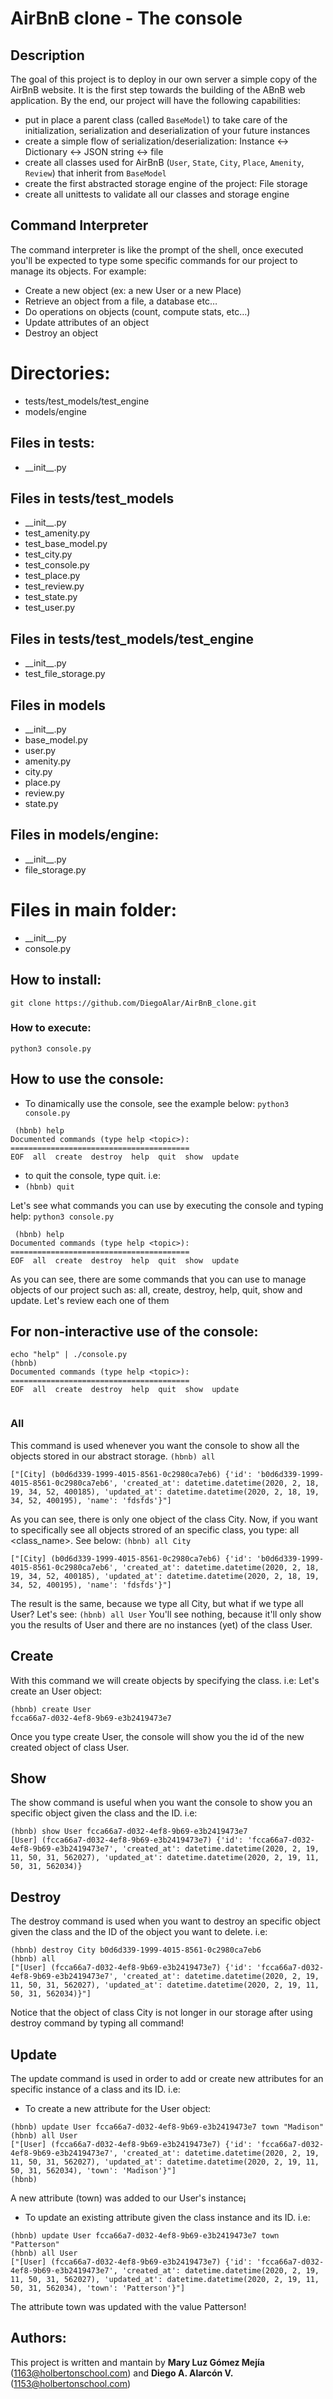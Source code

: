 # AirBnB clone - The console

## Description

The goal of this project is to deploy  in our own server a simple copy of the AirBnB website. It is the first step towards the building of the ABnB web application. By the end, our project will have the following capabilities:

- put in place a parent class (called `BaseModel`) to take care of the initialization, serialization and deserialization of your future instances
- create a simple flow of serialization/deserialization: Instance <-> Dictionary <-> JSON string <-> file
- create all classes used for AirBnB (`User`, `State`, `City`, `Place`, `Amenity`, `Review`) that inherit from `BaseModel`
- create the first abstracted storage engine of the project: File storage
- create all unittests to validate all our classes and storage engine

## Command Interpreter
The command interpreter is like the prompt of the shell, once executed you'll be expected to type some specific commands for our project to manage its objects.
For example: 

- Create a new object (ex: a new User or a new Place)
- Retrieve an object from a file, a database etc…
- Do operations on objects (count, compute stats, etc…)
- Update attributes of an object
- Destroy an object

# Directories:
- tests/test_models/test_engine
- models/engine

## Files in tests:
- \_\_init__.py
## Files in tests/test_models
- \_\_init__.py
- test_amenity.py
- test_base_model.py
- test_city.py
- test_console.py
- test_place.py
- test_review.py
- test_state.py
- test_user.py

## Files in tests/test_models/test_engine
- \_\_init__.py
- test_file_storage.py

## Files in models
- \_\_init__.py
- base_model.py
- user.py
- amenity.py
- city.py
- place.py
- review.py
- state.py

## Files in models/engine:
- \_\_init__.py
- file_storage.py

# Files in main folder:
- \_\_init__.py
- console.py

## How to install:
```git clone https://github.com/DiegoAlar/AirBnB_clone.git```

### How to execute:
```python3 console.py```

## How to use the console:

- To dinamically use the console, see the example below:
```python3 console.py```
 ```
  (hbnb) help
 Documented commands (type help <topic>):
========================================
EOF  all  create  destroy  help  quit  show  update
 ```
 - to quit the console, type quit. i.e:
 - ```(hbnb) quit```

Let's see what commands you can use by executing the console and typing help:
```python3 console.py```

 ```
  (hbnb) help
 Documented commands (type help <topic>):
========================================
EOF  all  create  destroy  help  quit  show  update
 ```
 
 As you can see, there are some commands that you can use to manage objects of our project such as: all, create, destroy, help, quit, show and update. Let's review each one of them

## For non-interactive use of the console:

```
echo "help" | ./console.py
(hbnb) 
Documented commands (type help <topic>):
========================================
EOF  all  create  destroy  help  quit  show  update


```

### All
This command is used whenever you want the console to show all the objects stored in our abstract storage.
```(hbnb) all```
```
["[City] (b0d6d339-1999-4015-8561-0c2980ca7eb6) {'id': 'b0d6d339-1999-4015-8561-0c2980ca7eb6', 'created_at': datetime.datetime(2020, 2, 18, 19, 34, 52, 400185), 'updated_at': datetime.datetime(2020, 2, 18, 19, 34, 52, 400195), 'name': 'fdsfds'}"]
```
As you can see, there is only one object of the class City.
Now, if you want to specifically see all objects strored of an specific class, you type: all <class_name>. See below:
```(hbnb) all City```
```
["[City] (b0d6d339-1999-4015-8561-0c2980ca7eb6) {'id': 'b0d6d339-1999-4015-8561-0c2980ca7eb6', 'created_at': datetime.datetime(2020, 2, 18, 19, 34, 52, 400185), 'updated_at': datetime.datetime(2020, 2, 18, 19, 34, 52, 400195), 'name': 'fdsfds'}"]
```
The result is the same, because we type all City, but what if we type all User? Let's see:
```(hbnb) all User```
You'll see nothing, because it'll only show you the results of User and there are no instances (yet) of the class User.
## Create

With this command we will create objects by specifying the class. i.e:
Let's create an User object:
```
(hbnb) create User
fcca66a7-d032-4ef8-9b69-e3b2419473e7
```
Once you type create User, the console will show you the id of the new created object of class User.
## Show

The show command is useful when you want the console to show you an specific object given the class and the ID. i.e:
```
(hbnb) show User fcca66a7-d032-4ef8-9b69-e3b2419473e7
[User] (fcca66a7-d032-4ef8-9b69-e3b2419473e7) {'id': 'fcca66a7-d032-4ef8-9b69-e3b2419473e7', 'created_at': datetime.datetime(2020, 2, 19, 11, 50, 31, 562027), 'updated_at': datetime.datetime(2020, 2, 19, 11, 50, 31, 562034)}
```

## Destroy
The destroy command is used when you want to destroy an specific object given the class and the ID of the object you want to delete. i.e:
```
(hbnb) destroy City b0d6d339-1999-4015-8561-0c2980ca7eb6
(hbnb) all
["[User] (fcca66a7-d032-4ef8-9b69-e3b2419473e7) {'id': 'fcca66a7-d032-4ef8-9b69-e3b2419473e7', 'created_at': datetime.datetime(2020, 2, 19, 11, 50, 31, 562027), 'updated_at': datetime.datetime(2020, 2, 19, 11, 50, 31, 562034)}"]
```
Notice that the object of class City is not longer in our storage after using destroy command by typing all command!

## Update
The update command is used in order to add or create new attributes for an specific instance of a class and its ID. i.e:
- To create a new attribute for the User object:

```
(hbnb) update User fcca66a7-d032-4ef8-9b69-e3b2419473e7 town "Madison"
(hbnb) all User
["[User] (fcca66a7-d032-4ef8-9b69-e3b2419473e7) {'id': 'fcca66a7-d032-4ef8-9b69-e3b2419473e7', 'created_at': datetime.datetime(2020, 2, 19, 11, 50, 31, 562027), 'updated_at': datetime.datetime(2020, 2, 19, 11, 50, 31, 562034), 'town': 'Madison'}"]
(hbnb) 
```

A new attribute (town) was added to our User's instance¡

- To update an existing attribute given the class instance and its ID. i.e:

```
(hbnb) update User fcca66a7-d032-4ef8-9b69-e3b2419473e7 town "Patterson"
(hbnb) all User
["[User] (fcca66a7-d032-4ef8-9b69-e3b2419473e7) {'id': 'fcca66a7-d032-4ef8-9b69-e3b2419473e7', 'created_at': datetime.datetime(2020, 2, 19, 11, 50, 31, 562027), 'updated_at': datetime.datetime(2020, 2, 19, 11, 50, 31, 562034), 'town': 'Patterson'}"]
```
The attribute town was updated with the value Patterson!
 
## Authors:

This project is written and mantain by **Mary Luz Gómez Mejía** (1163@holbertonschool.com) and **Diego A. Alarcón V.** (1153@holbertonschool.com)

